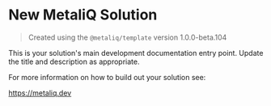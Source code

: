 # New MetaliQ Solution

> Created using the `@metaliq/template` version 1.0.0-beta.104

This is your solution's main development documentation entry point. Update the title and description as appropriate.

For more information on how to build out your solution see:

https://metaliq.dev
